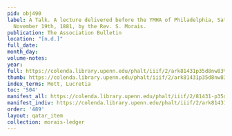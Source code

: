 ```yaml
---
pid: obj490
label: A Talk. A lecture delivered before the YMHA of Philadelphia, Saturday evening,
  November 19th, 1881, by the Rev. S. Morais.
publication: The Association Bulletin
location: "[n.d.]"
full_date:
month_day:
volume-notes:
year:
full: https://colenda.library.upenn.edu/phalt/iiif/2/ark81431p35d8nw83%2FSHA256E-s6776625--72bce422663470d9e8ee88a25616d92f657bc2b4f75dc012d8e960dec5214054.jpeg/full/3500,/0/default.jpg
thumb: https://colenda.library.upenn.edu/phalt/iiif/2/ark81431p35d8nw83%2FSHA256E-s6776625--72bce422663470d9e8ee88a25616d92f657bc2b4f75dc012d8e960dec5214054.jpeg/full/!200,200/0/default.jpg
index_terms: Mott, Lucretia
toc: '504'
manifest_all: https://colenda.library.upenn.edu/phalt/iiif/2/81431-p35d8nw83/manifest
manifest_indiv: https://colenda.library.upenn.edu/phalt/iiif/2/ark81431p35d8nw83%2FSHA256E-s6776625--72bce422663470d9e8ee88a25616d92f657bc2b4f75dc012d8e960dec5214054.jpeg
order: '489'
layout: qatar_item
collection: morais-ledger
---
```

